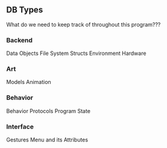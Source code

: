 ## DB Types
What do we need to keep track of throughout this program???
### Backend
Data Objects
File System
Structs
Environment
Hardware
### Art
Models
Animation
### Behavior
Behavior Protocols
Program State
### Interface
Gestures
Menu and its Attributes